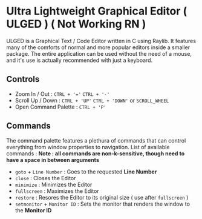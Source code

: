 # Ultra Lightweight Graphical Editor ( ULGED ) ( Not Working RN )
ULGED is a Graphical Text / Code Editor written in C using Raylib. It features many of the comforts of normal and more popular editors
inside a smaller package. The entire application can be used without the need of a mouse, and it's use is actually recommended with just
a keyboard.

## Controls
- Zoom In / Out : ```CTRL + '='``` ```CTRL + '-'```
- Scroll Up / Down : ```CTRL + 'UP'``` ```CTRL + 'DOWN'``` or ```SCROLL_WHEEL``` 
- Open Command Palette : ```CTRL + 'P'``` 

## Commands
The command palette features a plethura of commands that can control everything from window properties to navigation. List of available commands : **Note : all commands are non-k-sensitive, though need to have a space in between arguments**
- ```goto``` + ``` Line Number ``` : Goes to the requested **Line Number**
- ```close``` : Closes the Editor
- ```minimize``` : Minimizes the Editor
- ```fullscreen``` : Maximizes the Editor
- ```restore``` : Resores the Editor to its original size ( use after ```fullscreen``` )
- ```setmonitor``` + ``` Monitor ID ``` : Sets the monitor that renders the window to the **Monitor ID** 
